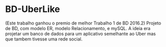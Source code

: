# BD-UberLike
(Este trabalho ganhou o premio de melhor Trabalho 1 de BD 2016.2)
Projeto de BD, com modelo ER, modelo Relacionamento, e mySQL.
A ideia era projetar um banco de dados para um aplicativo semelhante ao Uber mas que tambem tivesse uma rede social.
